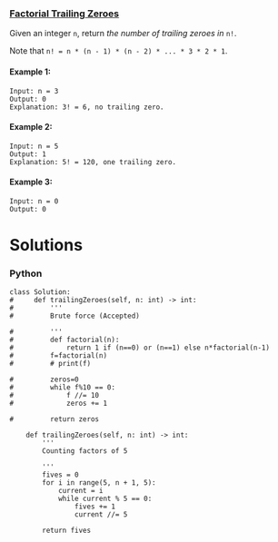 ### [Factorial Trailing Zeroes](https://leetcode.com/problems/factorial-trailing-zeroes/) <br>

Given an integer `n`, return *the number of trailing zeroes in* `n!`.

Note that `n! = n * (n - 1) * (n - 2) * ... * 3 * 2 * 1`.

 



#### Example 1:

```
Input: n = 3
Output: 0
Explanation: 3! = 6, no trailing zero.

```

#### Example 2:

```
Input: n = 5
Output: 1
Explanation: 5! = 120, one trailing zero.

```

#### Example 3:

```
Input: n = 0
Output: 0

```



# Solutions

### Python
```
class Solution:
#     def trailingZeroes(self, n: int) -> int:
#         '''
#         Brute force (Accepted)
        
#         '''
#         def factorial(n):
#             return 1 if (n==0) or (n==1) else n*factorial(n-1)
#         f=factorial(n)
#         # print(f)
        
#         zeros=0
#         while f%10 == 0:
#             f //= 10
#             zeros += 1
            
#         return zeros

    def trailingZeroes(self, n: int) -> int:
        '''
        Counting factors of 5
        
        '''
        fives = 0
        for i in range(5, n + 1, 5):
            current = i
            while current % 5 == 0:
                fives += 1
                current //= 5

        return fives

```
